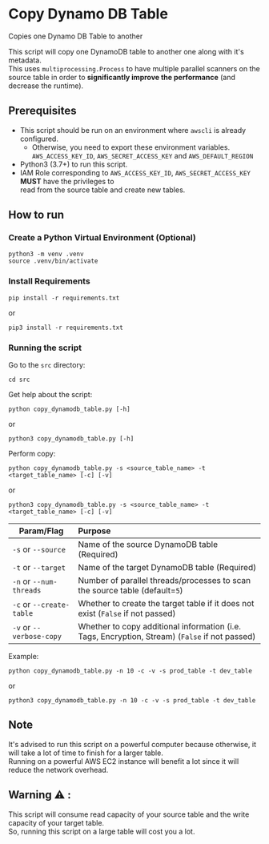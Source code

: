 # Copy Dynamo DB Table
Copies one Dynamo DB Table to another

This script will copy one DynamoDB table to another one along with it's metadata.  
This uses `multiprocessing.Process` to have multiple parallel scanners on the source table in order to
**significantly improve the performance** (and decrease the runtime).

## Prerequisites

* This script should be run on an environment where `awscli` is already configured.
    * Otherwise, you need to export these environment variables.  
    `AWS_ACCESS_KEY_ID`, `AWS_SECRET_ACCESS_KEY` and `AWS_DEFAULT_REGION`  
* Python3 (3.7+) to run this script.
* IAM Role corresponding to `AWS_ACCESS_KEY_ID`, `AWS_SECRET_ACCESS_KEY` **MUST** have the privileges to  
read from the source table and create new tables.

## How to run

### Create a Python Virtual Environment (Optional)

```shell script
python3 -m venv .venv
source .venv/bin/activate
```

### Install Requirements

```shell script
pip install -r requirements.txt
```

or

```shell script
pip3 install -r requirements.txt
```

### Running the script

Go to the `src` directory:
```shell script
cd src
```

Get help about the script:
```shell script
python copy_dynamodb_table.py [-h]
```

or

```shell script
python3 copy_dynamodb_table.py [-h]
```

Perform copy:
```shell script
python copy_dynamodb_table.py -s <source_table_name> -t <target_table_name> [-c] [-v]
```

or

```shell script
python3 copy_dynamodb_table.py -s <source_table_name> -t <target_table_name> [-c] [-v]
```

**Param/Flag** | **Purpose** |
| ------------- |:-------------|
| `-s` or `--source` | Name of the source DynamoDB table (Required) |
| `-t` or `--target` | Name of the target DynamoDB table (Required) |
| `-n` or `--num-threads` | Number of parallel threads/processes to scan the source table (default=`5`) |
| `-c` or `--create-table` | Whether to create the target table if it does not exist (`False` if not passed) |
| `-v` or `--verbose-copy` | Whether to copy additional information (i.e. Tags, Encryption, Stream) (`False` if not passed) |

Example:

```shell script
python copy_dynamodb_table.py -n 10 -c -v -s prod_table -t dev_table
```

or

```shell script
python3 copy_dynamodb_table.py -n 10 -c -v -s prod_table -t dev_table
```

## Note
It's advised to run this script on a powerful computer because otherwise, it will take a lot of time to finish for a larger table.  
Running on a powerful AWS EC2 instance will benefit a lot since it will reduce the network overhead.

## Warning :warning: :   
This script will consume read capacity of your source table and the write capacity of your target table.  
So, running this script on a large table will cost you a lot.
